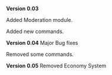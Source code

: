 **Version 0.03**

Added Moderation module.

Added new commands.


**Version 0.04**
Major Bug fixes

Removed some commands.

**Version 0.05**
Removed Economy System
